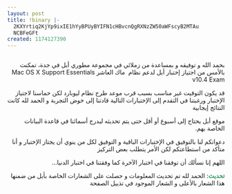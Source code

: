 ```yaml
---
layout: post
title: !binary |-
  2KXYrtiq2KjYp9ixIE1hYyBPUyBYIFN1cHBvcnQgRXNzZW50aWFscyB2MTAu
  NCBFeGFt
created: 1174127390
---
```

<p align="center" dir="rtl"><img alt="" src="http://yousef.raffah.com/drupalfiles/images/Cert_Help_Desk_Wht_3ln.png" /></p>
<p dir="rtl">بحمد الله و توفيقه و بمساعدة من زملائي في مجموعة مطوري أبل في جدة، تمكنت بالأمس من اجتياز إختبار أبل لدعم نظام&nbsp; ماك العاشر Mac OS X Support Essentials v10.4 Exam</p>
<p dir="rtl">قد يكون التوقيت غير مناسب بسبب قرب موعد طرح نظام ليوبارد لكن حماسنا لاجتياز الإختبار ورغبتنا في التقدم إلى الإختبارات التالية قادتنا إلى خوض التجربة و الحمد لله كانت النتائج إيجابية</p>
<p dir="rtl">موقع أبل يحتاج إلى أسبوع أو أقل حتى يتم تحديثه ليدرج أسمائنا في قاعدة البيانات الخاصة بهم.</p>
<p dir="rtl">دعواتكم لنا بالتوفيق في الإختبارات الباقية و التوفيق لكل من ينوي أن يجتاز الإختبار و أنا متأكد من استطاعتكم لكن الأمر يتطلب بعض التركيز</p>
<p dir="rtl">اللهم إنا نسألك أن توفقنا في اختبار الآخرة كما وفقتنا في اختبار الدنيا...</p>
<p dir="rtl"><strong><font color="#339966">تحديث</font></strong>: الحمد لله تم تحديث المعلومات و حصلت على الشعارات الخاصة بأبل من ضمنها هذا الشعار بالأعلى و الشعار الموجود في تذييل الصفحة</p>
<p>&nbsp;</p>
